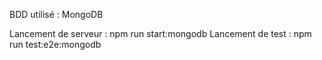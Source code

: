 BDD utilisé : MongoDB

Lancement de serveur : npm run start:mongodb
Lancement de test : npm run test:e2e:mongodb
